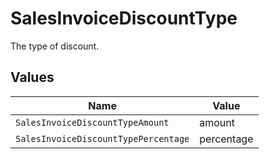 # SalesInvoiceDiscountType

The type of discount.


## Values

| Name                                 | Value                                |
| ------------------------------------ | ------------------------------------ |
| `SalesInvoiceDiscountTypeAmount`     | amount                               |
| `SalesInvoiceDiscountTypePercentage` | percentage                           |
